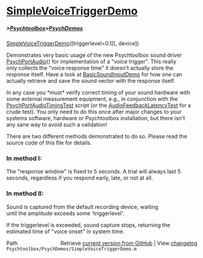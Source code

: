 # [SimpleVoiceTriggerDemo](SimpleVoiceTriggerDemo)
##### >[Psychtoolbox](Psychtoolbox)>[PsychDemos](PsychDemos)

[SimpleVoiceTriggerDemo](SimpleVoiceTriggerDemo)([triggerlevel=0.1][, device])  
  
Demonstrates very basic usage of the new Psychtoolbox sound driver  
[PsychPortAudio](PsychPortAudio)() for implementation of a "voice trigger". This really  
only collects the "voice response time" it doesn't actually store the  
response itself. Have a look at [BasicSoundInputDemo](BasicSoundInputDemo) for how one can  
actually retrieve and save the sound vector with the response itself.  
  
In any case you \*must\* verify correct timing of your sound hardware with  
some external measurement equipment, e.g., in conjunction with the  
[PsychPortAudioTimingTest](PsychPortAudioTimingTest) script (or the [AudioFeedbackLatencyTest](AudioFeedbackLatencyTest) for a  
crude test). You only need to do this once after major changes to your  
systems software, hardware or Psychtoolbox installation, but there isn't  
any sane way to avoid such a validation!  
  
There are two different methods demonstrated to do so. Please read the  
source code of this file for details.  
  
### In method I:  
  
The "response window" is fixed to 5 seconds. A trial will always last 5  
seconds, regardless if you respond early, late, or not at all.  
  
  
### In method II:  
  
Sound is captured from the default recording device, waiting  
until the amplitude exceeds some 'triggerlevel'.  
  
If the triggerlevel is exceeded, sound capture stops, returning the  
estimated time of "voice onset" in system time.  
  




<div class="code_header" style="text-align:right;">
  <span style="float:left;">Path&nbsp;&nbsp;</span> <span class="counter">Retrieve <a href=
  "https://raw.github.com/Psychtoolbox-3/Psychtoolbox-3/beta/Psychtoolbox/PsychDemos/SimpleVoiceTriggerDemo.m">current version from GitHub</a> | View <a href=
  "https://github.com/Psychtoolbox-3/Psychtoolbox-3/commits/beta/Psychtoolbox/PsychDemos/SimpleVoiceTriggerDemo.m">changelog</a></span>
</div>
<div class="code">
  <code>Psychtoolbox/PsychDemos/SimpleVoiceTriggerDemo.m</code>
</div>

